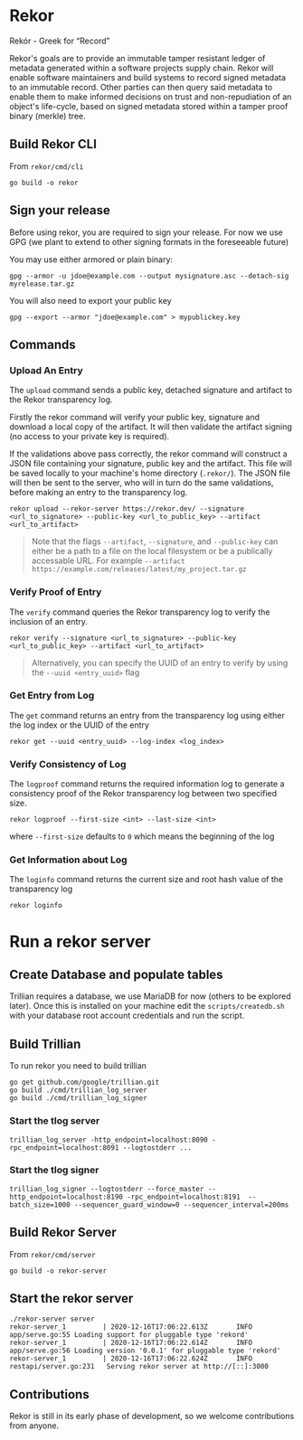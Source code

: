 # Rekor

Rekór - Greek for “Record”

Rekor's goals are to provide an immutable tamper resistant ledger of metadata generated within a software projects supply chain.  Rekor will enable software maintainers and build systems to record signed metadata to an immutable record. Other parties can then query said metadata to enable them to make informed decisions on trust and non-repudiation of an object's life-cycle, based on signed metadata stored within a tamper proof binary (merkle) tree.

## Build Rekor CLI

From `rekor/cmd/cli`

`go build -o rekor`

## Sign your release

Before using rekor, you are required to sign your release. For now we use GPG
(we plant to extend to other signing formats in the foreseeable future)

You may use either armored or plain binary:

`gpg --armor -u jdoe@example.com --output mysignature.asc --detach-sig
myrelease.tar.gz`

You will also need to export your public key

`gpg --export --armor "jdoe@example.com" > mypublickey.key`

## Commands
### Upload An Entry

The `upload` command sends a public key, detached signature and artifact to the Rekor transparency log.

Firstly the rekor command will verify your public key, signature and download
a local copy of the artifact. It will then validate the artifact signing (no
access to your private key is required).

If the validations above pass correctly, the rekor command will construct a JSON
file containing your signature, public key and the artifact. This file will
be saved locally to your machine's home directory (`.rekor/`). The JSON file will
then be sent to the server, who will in turn do the same validations, before
making an entry to the transparency log.

`rekor upload --rekor-server https://rekor.dev/ --signature <url_to_signature> --public-key <url_to_public_key> --artifact <url_to_artifact>`

> Note that the flags `--artifact`, `--signature`, and `--public-key` can either be a path to a file on the local filesystem or be a publically accessable URL. For example `--artifact https://example.com/releases/latest/my_project.tar.gz`

### Verify Proof of Entry

The `verify` command queries the Rekor transparency log to verify the inclusion of an entry.

`rekor verify --signature <url_to_signature> --public-key <url_to_public_key> --artifact <url_to_artifact>`

> Alternatively, you can specify the UUID of an entry to verify by using the `--uuid <entry_uuid>` flag

### Get Entry from Log

The `get` command returns an entry from the transparency log using either the log index or the UUID of the entry

`rekor get --uuid <entry_uuid> --log-index <log_index>`

### Verify Consistency of Log

The `logproof` command returns the required information log to generate a consistency proof of the Rekor transparency log between two specified size.

`rekor logproof --first-size <int> --last-size <int>`

where `--first-size` defaults to `0` which means the beginning of the log

### Get Information about Log

The `loginfo` command returns the current size and root hash value of the transparency log

`rekor loginfo`

# Run a rekor server

## Create Database and populate tables

Trillian requires a database, we use MariaDB for now (others to be explored later). Once this
is installed on your machine edit the `scripts/createdb.sh` with your database root account credentials and run the script.

## Build Trillian

To run rekor you need to build trillian

```
go get github.com/google/trillian.git
go build ./cmd/trillian_log_server
go build ./cmd/trillian_log_signer

```

### Start the tlog server

```
trillian_log_server -http_endpoint=localhost:8090 -rpc_endpoint=localhost:8091 --logtostderr ...
```

### Start the tlog signer

```
trillian_log_signer --logtostderr --force_master --http_endpoint=localhost:8190 -rpc_endpoint=localhost:8191  --batch_size=1000 --sequencer_guard_window=0 --sequencer_interval=200ms
```

## Build Rekor Server

From `rekor/cmd/server`

`go build -o rekor-server`

## Start the rekor server

```
./rekor-server server
rekor-server_1         | 2020-12-16T17:06:22.613Z       INFO    app/serve.go:55 Loading support for pluggable type 'rekord'
rekor-server_1         | 2020-12-16T17:06:22.614Z       INFO    app/serve.go:56 Loading version '0.0.1' for pluggable type 'rekord'
rekor-server_1         | 2020-12-16T17:06:22.624Z       INFO    restapi/server.go:231   Serving rekor server at http://[::]:3000
```

## Contributions

Rekor is still in its early phase of development, so we welcome contributions
from anyone.
